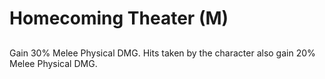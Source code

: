 # Homecoming Theater (M)

## 

Gain 30% Melee Physical DMG. Hits taken by the character also gain 20% Melee Physical DMG.